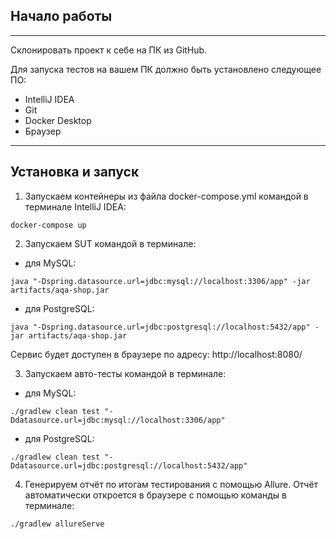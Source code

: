 ## Начало работы

***

Склонировать проект к себе на ПК из GitHub.

Для запуска тестов на вашем ПК должно быть установлено следующее ПО:
- IntelliJ IDEA
- Git
- Docker Desktop
- Браузер

---

## Установка и запуск

1. Запускаем контейнеры из файла docker-compose.yml командой в терминале IntelliJ IDEA:

```
docker-compose up
```

2. Запускаем SUT командой в терминале:

- для MySQL:

```
java "-Dspring.datasource.url=jdbc:mysql://localhost:3306/app" -jar artifacts/aqa-shop.jar
```

- для PostgreSQL:

```
java "-Dspring.datasource.url=jdbc:postgresql://localhost:5432/app" -jar artifacts/aqa-shop.jar
```
Сервис будет доступен в браузере по адресу: http://localhost:8080/

3. Запускаем авто-тесты командой в терминале:

- для MySQL:

```
./gradlew clean test "-Ddatasource.url=jdbc:mysql://localhost:3306/app"
```

- для PostgreSQL:

```
./gradlew clean test "-Ddatasource.url=jdbc:postgresql://localhost:5432/app"
```

4. Генерируем отчёт по итогам тестирования с помощью Allure. Отчёт автоматически откроется в браузере с помощью команды в терминале:

```
./gradlew allureServe
```

